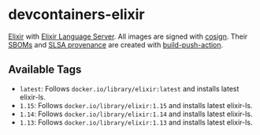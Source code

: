 # devcontainers-elixir

[Elixir](https://elixir-lang.org/) with [Elixir Language Server](https://github.com/elixir-lsp/elixir-ls). All images
are signed with [cosign](https://github.com/sigstore/cosign). Their [SBOMs](https://ntia.gov/page/software-bill-materials)
and [SLSA provenance](https://slsa.dev/provenance/) are created with [build-push-action](https://github.com/docker/build-push-action).

## Available Tags

- `latest`: Follows `docker.io/library/elixir:latest` and installs latest elixir-ls.
- `1.15`: Follows `docker.io/library/elixir:1.15` and installs latest elixir-ls.
- `1.14`: Follows `docker.io/library/elixir:1.14` and installs latest elixir-ls.
- `1.13`: Follows `docker.io/library/elixir:1.13` and installs latest elixir-ls.
